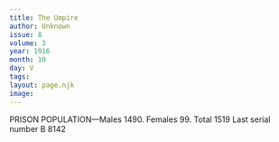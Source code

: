 ```yaml
---
title: The Umpire
author: Unknown
issue: 8
volume: 3
year: 1916
month: 10
day: V
tags:
layout: page.njk
image:
---
```

PRISON POPULATION—Males 1490. Females 99. Total 1519 Last serial number B 8142 




